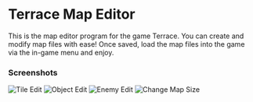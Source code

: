 # Terrace Map Editor

This is the map editor program for the game Terrace.
You can create and modify map files with ease!
Once saved, load the map files into the game via the in-game menu and enjoy.

### Screenshots

![Tile Edit](https://raw.github.com/jabes/TerraceEditor/master/screenshots/ss001.png)
![Object Edit](https://raw.github.com/jabes/TerraceEditor/master/screenshots/ss002.png)
![Enemy Edit](https://raw.github.com/jabes/TerraceEditor/master/screenshots/ss003.png)
![Change Map Size](https://raw.github.com/jabes/TerraceEditor/master/screenshots/ss004.png)
